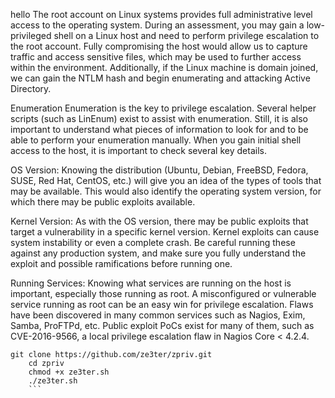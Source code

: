 hello
The root account on Linux systems provides full administrative level access to the operating system.
During an assessment, you may gain a low-privileged shell on a Linux host and need to perform privilege
escalation to the root account. Fully compromising the host would allow us to capture traffic and access
sensitive files, which may be used to further access within the environment. Additionally, if the Linux
machine is domain joined, we can gain the NTLM hash and begin enumerating and attacking Active Directory.

Enumeration
Enumeration is the key to privilege escalation. Several helper scripts (such as LinEnum) exist to assist 
with enumeration. Still, it is also important to understand what pieces of information to look for and to 
be able to perform your enumeration manually. When you gain initial shell access to the host, it is important 
to check several key details.

OS Version: Knowing the distribution (Ubuntu, Debian, FreeBSD, Fedora, SUSE, Red Hat, CentOS, etc.) will give 
you an idea of the types of tools that may be available. This would also identify the operating system version, 
for which there may be public exploits available.

Kernel Version: As with the OS version, there may be public exploits that target a vulnerability in a specific 
kernel version. Kernel exploits can cause system instability or even a complete crash. Be careful running these 
against any production system, and make sure you fully understand the exploit and possible ramifications before 
running one.

Running Services: Knowing what services are running on the host is important, especially those running as root. 
A misconfigured or vulnerable service running as root can be an easy win for privilege escalation. Flaws have 
been discovered in many common services such as Nagios, Exim, Samba, ProFTPd, etc. Public exploit PoCs exist 
for many of them, such as CVE-2016-9566, a local privilege escalation flaw in Nagios Core < 4.2.4.
```
git clone https://github.com/ze3ter/zpriv.git
    cd zpriv
    chmod +x ze3ter.sh
    ./ze3ter.sh
    ```
